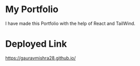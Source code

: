 # My Portfolio

I have made this Portfolio with the help of React and TailWind. 

# Deployed Link

https://gauravmishra28.github.io/


